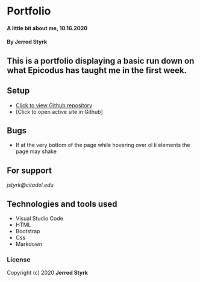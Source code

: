 # **Portfolio**

#### A little bit about me, 10.16.2020

#### **By Jerrod Styrk**

## This is a portfolio displaying a basic run down on what Epicodus has taught me in the first week.

## Setup

* [Click to view Github repository](https://github.com/SJerrod/Portfolio1)
* [Click to open active site in Github]

## Bugs

* If at the very bottom of the page while hovering over ol li elements the page may shake

## For support

_jstyrk@citadel.edu_

## Technologies and tools used

* Visual Studio Code
* HTML
* Bootstrap
* Css
* Markdown

### License

Copyright (c) 2020 **Jerrod Styrk**